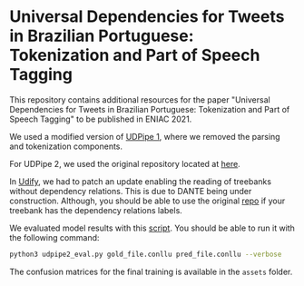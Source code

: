 # Universal Dependencies for Tweets in Brazilian Portuguese: Tokenization and Part of Speech Tagging
This repository contains additional resources for the paper "Universal Dependencies for Tweets in Brazilian Portuguese: Tokenization and Part of Speech Tagging" to be published in ENIAC 2021.

We used a modified version of [UDPipe 1](https://github.com/huberemanuel/udpipe/tree/tagger_only), where we removed the parsing and tokenization components.

For UDPipe 2, we used the original repository located at [here](https://github.com/ufal/udpipe/tree/udpipe-2).

In [Udify](https://github.com/huberemanuel/udify), we had to patch an update enabling the reading of treebanks without dependency relations. This is due to DANTE being under construction. Although, you should be able to use the original [repo](https://github.com/Hyperparticle/udify) if your treebank has the dependency relations labels.

We evaluated model results with this [script](https://github.com/huberemanuel/udpipe/blob/udpipe-2/udpipe2_eval.py). You should be able to run it with the following command:

```bash
python3 udpipe2_eval.py gold_file.conllu pred_file.conllu --verbose
```

The confusion matrices for the final training is available in the `assets` folder.